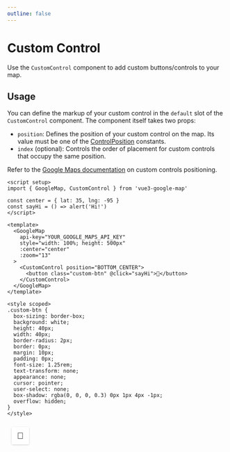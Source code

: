 ```yaml
---
outline: false
---
```


<script setup>
import { GoogleMap, CustomControl } from '@lib'
import { apiPromise } from '@docs/shared'

const center = { lat: 35, lng: -95 }
const sayHi = () => alert('Hi!')
</script>

# Custom Control

Use the `CustomControl` component to add custom buttons/controls to your map.

## Usage

You can define the markup of your custom control in the `default` slot of the `CustomControl` component. The component itself takes two props:

- `position`: Defines the position of your custom control on the map. Its value must be one of the [ControlPosition](https://developers.google.com/maps/documentation/javascript/reference/control#ControlPosition) constants.
- `index` (optional): Controls the order of placement for custom controls that occupy the same position.

Refer to the [Google Maps documentation](https://developers.google.com/maps/documentation/javascript/controls#CustomControls) on custom controls positioning.

```vue
<script setup>
import { GoogleMap, CustomControl } from 'vue3-google-map'

const center = { lat: 35, lng: -95 }
const sayHi = () => alert('Hi!')
</script>

<template>
  <GoogleMap
    api-key="YOUR_GOOGLE_MAPS_API_KEY"
    style="width: 100%; height: 500px"
    :center="center"
    :zoom="13"
  >
    <CustomControl position="BOTTOM_CENTER">
      <button class="custom-btn" @click="sayHi">👋</button>
    </CustomControl>
  </GoogleMap>
</template>

<style scoped>
.custom-btn {
  box-sizing: border-box;
  background: white;
  height: 40px;
  width: 40px;
  border-radius: 2px;
  border: 0px;
  margin: 10px;
  padding: 0px;
  font-size: 1.25rem;
  text-transform: none;
  appearance: none;
  cursor: pointer;
  user-select: none;
  box-shadow: rgba(0, 0, 0, 0.3) 0px 1px 4px -1px;
  overflow: hidden;
}
</style>
```

<ClientOnly>
  <GoogleMap
    :api-promise="apiPromise"
    style="width: 100%; height: 500px"
    :center="center"
    :zoom="13"
  >
    <CustomControl position="BOTTOM_CENTER">
      <button class="custom-btn" @click="sayHi">👋</button>
    </CustomControl>
  </GoogleMap>
</ClientOnly>

<style scoped>
.custom-btn {
  box-sizing: border-box;
  background: white;
  height: 40px;
  width: 40px;
  border-radius: 2px;
  border: 0px;
  margin: 10px;
  padding: 0px;
  font-size: 1.25rem;
  text-transform: none;
  appearance: none;
  cursor: pointer;
  user-select: none;
  box-shadow: rgba(0, 0, 0, 0.3) 0px 1px 4px -1px;
  overflow: hidden;
}
</style>
